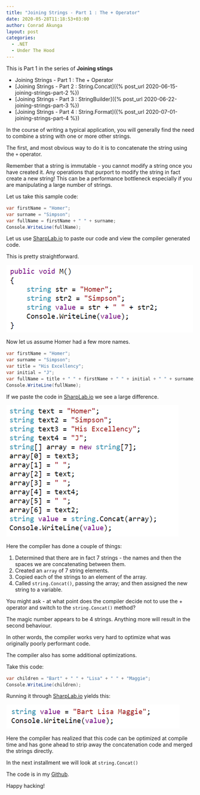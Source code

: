 ```yaml
---
title: "Joining Strings - Part 1 : The + Operator"
date: 2020-05-28T11:18:53+03:00
author: Conrad Akunga
layout: post
categories:
  - .NET
  - Under The Hood
---
```


This is Part 1 in the series of **Joining stings**

* Joining Strings - Part 1 : The + Operator
* [Joining Strings - Part 2 : String.Concat]({% post_url 2020-06-15-joining-strings-part-2 %})
* [Joining Strings - Part 3 : StringBuilder]({% post_url 2020-06-22-joining-strings-part-3 %})
* [Joining Strings - Part 4 : String.Format]({% post_url 2020-07-01-joining-strings-part-4 %})

In the course of writing a typical application, you will generally find the need to combine a string with one or more other strings.

The first, and most obvious way to do it is to concatenate the string using the `+` operator.

Remember that a string is immutable - you cannot modify a string once you have created it. Any operations that purport to modify the string in fact create a new string! This can be a performance bottleneck especially if you are manipulating a large number of strings.

Let us take this sample code:

```csharp
var firstName = "Homer";
var surname = "Simpson";
var fullName = firstName + " " + surname;
Console.WriteLine(fullName);
```

Let us use [SharpLab.io](https://sharplab.io/) to paste our code and view the compiler generated code.

This is pretty straightforward.

![](../images/2020/05/Concatenate1.png)

Now let us assume Homer had a few more names.

```csharp
var firstName = "Homer";
var surname = "Simpson";
var title = "His Excellency";
var initial = "J";
var fullName = title + " " + firstName + " " + initial + " " + surname;
Console.WriteLine(fullName);
```

If we paste the code in [SharpLab.io](https://sharplab.io/) we see a large difference.

![](../images/2020/05/Concatenate2.png)

Here the compiler has done a couple of things:

1. Determined that there are in fact 7 strings - the names and then the spaces we are concatenating between them.
2. Created an `array` of 7 string elements.
3. Copied each of the strings to an element of the array.
4. Called `string.Concat()`, passing the array; and then assigned the new string to a variable.

You might ask - at what point does the compiler decide not to use the + operator and switch to the `string.Concat()` method?

The magic number appears to be 4 strings. Anything more will result in the second behaviour.

In other words, the compiler works very hard to optimize what was originally poorly performant code.

The compiler also has some additional optimizations.

Take this code:

```csharp
var children = "Bart" + " " + "Lisa" + " " + "Maggie";
Console.WriteLine(children);
```

Running it through [SharpLab.io](https://sharplab.io/) yields this:

![](../images/2020/05/Concatenate3.png)

Here the compiler has realized that this code can be optimized at compile time and has gone ahead to strip away the concatenation code and merged the strings directly.

In the next installment we will look at `string.Concat()`

The code is in my [Github](https://github.com/conradakunga/BlogCode/tree/master/28%20May%20-%20Joining%20Strings%20-%20Part%201).

Happy hacking!